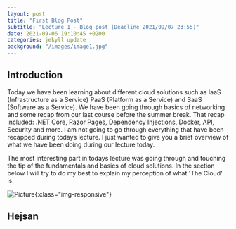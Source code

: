```yaml
---
layout: post
title: "First Blog Post"
subtitle: "Lecture 1 - Blog post (Deadline 2021/09/07 23:55)"
date: 2021-09-06 19:10:45 +0200
categories: jekyll update
background: "/images/image1.jpg"
---
```


## Introduction

Today we have been learning about different cloud solutions such as IaaS (Infrastructure as a Service) PaaS (Platform as a Service) and SaaS (Software as a Service). We have been going through basics of networking and some recap from our last course before the summer break. That recap included: .NET Core, Razor Pages, Dependency Injections, Docker, API, Security and more. I am not going to go through everything that have been recapped during todays lecture. I just wanted to give you a brief overview of what we have been doing during our lecture today.

The most interesting part in todays lecture was going through and touching the tip of the fundamentals and basics of cloud solutions. In the section below I will try to do my best to explain my perception of what 'The Cloud' is.

![Picture](/images/image1.jpg){:class="img-responsive"}

## Hejsan
